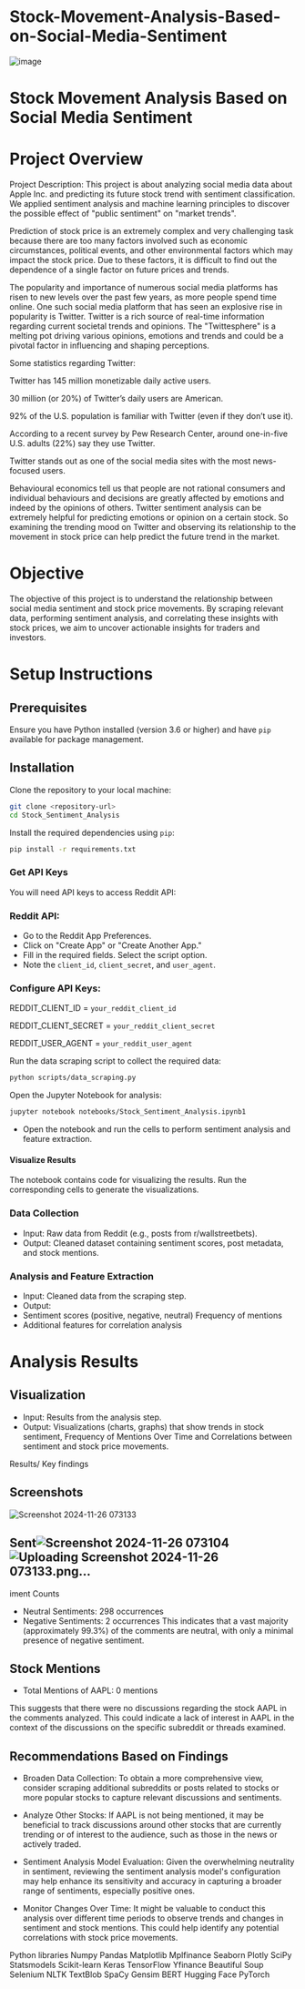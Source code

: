 # Stock-Movement-Analysis-Based-on-Social-Media-Sentiment
![image](https://github.com/user-attachments/assets/075205d3-296a-4178-bbed-61f9e3970732)

# Stock Movement Analysis Based on Social Media Sentiment

# Project Overview
Project Description:
This project is about analyzing social media data about Apple Inc. and predicting its future stock trend with sentiment classification. We applied sentiment analysis and machine learning principles to discover the possible effect of "public sentiment" on "market trends".

Prediction of stock price is an extremely complex and very challenging task because there are too many factors involved such as economic circumstances, political events, and other environmental factors which may impact the stock price. Due to these factors, it is difficult to find out the dependence of a single factor on future prices and trends.

The popularity and importance of numerous social media platforms has risen to new levels over the past few years, as more people spend time online. One such social media platform that has seen an explosive rise in popularity is Twitter. Twitter is a rich source of real-time information regarding current societal trends and opinions. The "Twittesphere" is a melting pot driving various opinions, emotions and trends and could be a pivotal factor in influencing and shaping perceptions.

Some statistics regarding Twitter:

Twitter has 145 million monetizable daily active users.

30 million (or 20%) of Twitter’s daily users are American.

92% of the U.S. population is familiar with Twitter (even if they don’t use it).

According to a recent survey by Pew Research Center, around one-in-five U.S. adults (22%) say they use Twitter.

Twitter stands out as one of the social media sites with the most news-focused users.

Behavioural economics tell us that people are not rational consumers and individual behaviours and decisions are greatly affected by emotions and indeed by the opinions of others. Twitter sentiment analysis can be extremely helpful for predicting emotions or opinion on a certain stock. So examining the trending mood on Twitter and observing its relationship to the movement in stock price can help predict the future trend in the market.
# Objective
The objective of this project is to understand the relationship between social media sentiment and stock price movements. By scraping relevant data, performing sentiment analysis, and correlating these insights with stock prices, we aim to uncover actionable insights for traders and investors.
# Setup Instructions

## Prerequisites
Ensure you have Python installed (version 3.6 or higher) and have `pip` available for package management.

## Installation

Clone the repository to your local machine:

```bash
git clone <repository-url>
cd Stock_Sentiment_Analysis
```
Install the required dependencies using `pip`:

```bash
pip install -r requirements.txt
```
 ### Get API Keys

 You will need API keys to access Reddit API:

 ### Reddit API:
- Go to the Reddit App Preferences.
- Click on "Create App" or "Create Another App."
- Fill in the required fields. Select the script option.
- Note the `client_id`, `client_secret`, and `user_agent`.

### Configure API Keys:

REDDIT_CLIENT_ID = `your_reddit_client_id`

REDDIT_CLIENT_SECRET = `your_reddit_client_secret`

REDDIT_USER_AGENT = `your_reddit_user_agent`

Run the data scraping script to collect the required data:
```bash
python scripts/data_scraping.py
```
Open the Jupyter Notebook for analysis:
```bash
jupyter notebook notebooks/Stock_Sentiment_Analysis.ipynb1
```
- Open the notebook and run the cells to perform sentiment analysis and feature extraction.

#### Visualize Results

The notebook contains code for visualizing the results. Run the corresponding cells to generate the visualizations.

### Data Collection
- Input: Raw data from Reddit (e.g., posts from r/wallstreetbets).
- Output: Cleaned dataset containing sentiment scores, post metadata, and stock mentions.

### Analysis and Feature Extraction
- Input: Cleaned data from the scraping step.
- Output:
- Sentiment scores (positive, negative, neutral)
Frequency of mentions
- Additional features for correlation analysis

# Analysis Results

## Visualization
- Input: Results from the analysis step.
- Output: Visualizations (charts, graphs) that show trends in stock sentiment, Frequency of Mentions Over Time and Correlations between sentiment and stock price movements.

Results/ Key findings
## Screenshots

![Screenshot 2024-11-26 073133](https://github.com/user-attachments/assets/c342e7a4-af09-4d1a-b024-e320a0c613d2)

## Sent![Screenshot 2024-11-26 073104](https://github.com/user-attachments/assets/161dfc58-8682-457d-a7d3-d536c91c81a7)![Uploading Screenshot 2024-11-26 073133.png…]()

iment Counts
- Neutral Sentiments: 298 occurrences
- Negative Sentiments: 2 occurrences
This indicates that a vast majority (approximately 99.3%) of the comments are neutral, with only a minimal presence of negative sentiment.

## Stock Mentions
- Total Mentions of AAPL: 0 mentions

This suggests that there were no discussions regarding the stock AAPL in the comments analyzed. This could indicate a lack of interest in AAPL in the context of the discussions on the specific subreddit or threads examined.

## Recommendations Based on Findings
- Broaden Data Collection: To obtain a more comprehensive view, consider scraping additional subreddits or posts related to stocks or more popular stocks to capture relevant discussions and sentiments.

- Analyze Other Stocks: If AAPL is not being mentioned, it may be beneficial to track discussions around other stocks that are currently trending or of interest to the audience, such as those in the news or actively traded.

- Sentiment Analysis Model Evaluation: Given the overwhelming neutrality in sentiment, reviewing the sentiment analysis model's configuration may help enhance its sensitivity and accuracy in capturing a broader range of sentiments, especially positive ones.

- Monitor Changes Over Time: It might be valuable to conduct this analysis over different time periods to observe trends and changes in sentiment and stock mentions. This could help identify any potential correlations with stock price movements.

Python libraries
Numpy
Pandas
Matplotlib
Mplfinance
Seaborn
Plotly
SciPy
Statsmodels
Scikit-learn
Keras
TensorFlow
Yfinance
Beautiful Soup
Selenium
NLTK
TextBlob
SpaCy
Gensim
BERT
Hugging Face
PyTorch



